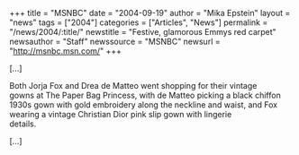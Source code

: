 +++
title = "MSNBC"
date = "2004-09-19"
author = "Mika Epstein"
layout = "news"
tags = ["2004"]
categories = ["Articles", "News"]
permalink = "/news/2004/:title/"
newstitle = "Festive, glamorous Emmys red carpet"
newsauthor = "Staff"
newssource = "MSNBC"
newsurl = "http://msnbc.msn.com/"
+++

[...]

Both Jorja Fox and Drea de Matteo went shopping for their vintage  
gowns at The Paper Bag Princess, with de Matteo picking a black chiffon  
1930s gown with gold embroidery along the neckline and waist, and Fox  
wearing a vintage Christian Dior pink slip gown with lingerie  
details.

[...]

